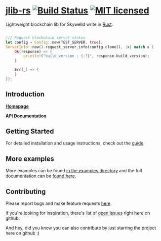 # [jlib-rs](https://github.com/zTgx/lib) [![Build Status](https://travis-ci.org/zTgx/jlib-rs.svg?branch=master)](https://travis-ci.org/zTgx/jlib-rs) [![MIT licensed](https://img.shields.io/badge/license-MIT-blue.svg)](./LICENSE)

Lightweight blockchain lib for Skywelld write in [Rust](http://www.rust-lang.org).
```rust

/// Request blockchain server status
let config = Config::new(TEST_SERVER, true);
ServerInfo::new().request_server_info(config.clone(), |x| match x {
    Ok(response) => {
        println!("build_version : {:?}", response.build_version);
    }

    Err(_) => {
    }
});
```

Introduction
------------

**[Homepage](https://github.com/zTgx/lib/wiki)**

**[API Documentation](https://github.com/zTgx/lib/wiki/API-Documentation)**


Getting Started
---------------

For detailed installation and usage instructions, check out the [guide](https://github.com/zTgx/lib/wiki/Getting-Started).  


More examples
---------------
More examples can be found [in the examples directory](examples/) and the full documentation can be [found here](https://github.com/zTgx/lib/wiki).  


Contributing
------------

Please report bugs and make feature requests [here](https://github.com/zTgx/lib/issues).

If you're looking for inspiration, there's list of [open issues](https://github.com/zTgx/lib/issues?state=open) right here on github.

And hey, did you know you can also contribute by just starring the project here on github :)
